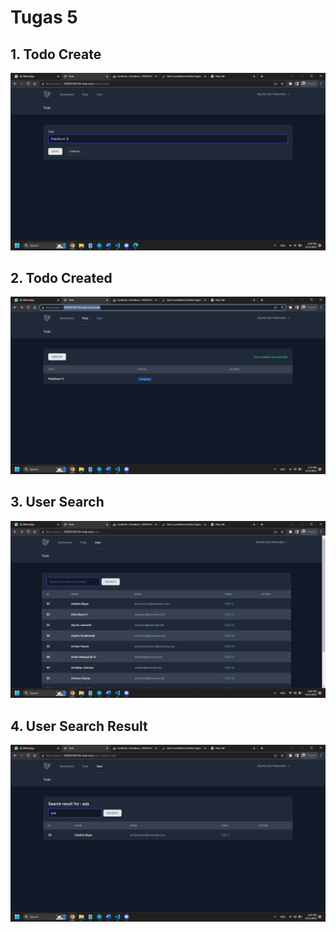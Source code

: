 # Tugas 5

## 1. Todo Create
![Alt text](screenshoot/tugas5/TodoCreate.png/)
## 2. Todo Created
![Alt text](screenshoot/tugas5/TodoCreated.png/)
## 3. User Search
![Alt text](screenshoot/tugas5/UserSearch.png)
## 4. User Search Result
![Alt text](screenshoot/tugas5/UserSearchResult.png/)